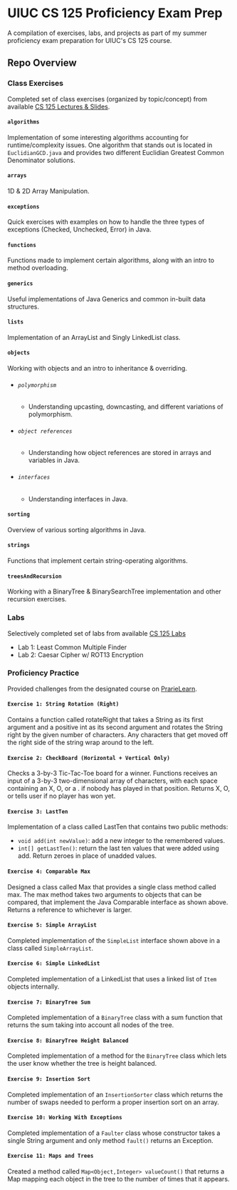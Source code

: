 # UIUC CS 125 Proficiency Exam Prep
A compilation of exercises, labs, and projects as part of my summer proficiency exam preparation for UIUC's CS 125 course.

## Repo Overview
### Class Exercises
Completed set of class exercises (organized by topic/concept) from available [CS 125 Lectures & Slides](https://cs125.cs.illinois.edu/learn).

#### ```algorithms```
Implementation of some interesting algorithms accounting for runtime/complexity issues. One algorithm that stands out is located in ```EuclidianGCD.java``` and provides two different Euclidian Greatest Common Denominator solutions.

#### ```arrays```
1D & 2D Array Manipulation.

#### ```exceptions```
Quick exercises with examples on how to handle the three types of exceptions (Checked, Unchecked, Error) in Java.

#### ```functions```
Functions made to implement certain algorithms, along with an intro to method overloading.

#### ```generics```
Useful implementations of Java Generics and common in-built data structures.

#### ```lists```
Implementation of an ArrayList and Singly LinkedList class.

#### ```objects```
Working with objects and an intro to inheritance & overriding.

- ###### ```polymorphism```
  - Understanding upcasting, downcasting, and different variations of polymorphism.

- ###### ```object references```
  - Understanding how object references are stored in arrays and variables in Java.

- ###### ```interfaces```
  - Understanding interfaces in Java.
  
#### ```sorting```
Overview of various sorting algorithms in Java.

#### ```strings```
Functions that implement certain string-operating algorithms.

#### ```treesAndRecursion```
Working with a BinaryTree & BinarySearchTree implementation and other recursion exercises.


### Labs
Selectively completed set of labs from available [CS 125 Labs](https://cs125.cs.illinois.edu/lab/)
* Lab 1: Least Common Multiple Finder 
* Lab 2: Caesar Cipher w/ ROT13 Encryption


### Proficiency Practice
Provided challenges from the designated course on [PrarieLearn](https://prairielearn.engr.illinois.edu/).

#### ```Exercise 1: String Rotation (Right)```
Contains a function called rotateRight that takes a String as its first argument and a positive int as its second argument and rotates the String right by the given number of characters. Any characters that get moved off the right side of the string wrap around to the left.

#### ```Exercise 2: CheckBoard (Horizontal + Vertical Only)```
Checks a 3-by-3 Tic-Tac-Toe board for a winner. Functions receives an input of a 3-by-3 two-dimensional array of characters, with each space containing an X, O, or a . if nobody has played in that position. Returns X, O, or tells user if no player has won yet.

#### ```Exercise 3: LastTen```
Implementation of a class called LastTen that contains two public methods:
- ```void add(int newValue)```: add a new integer to the remembered values.
- ```int[] getLastTen()```: return the last ten values that were added using add. Return zeroes in place of unadded values.

#### ```Exercise 4: Comparable Max```
Designed a class called Max that provides a single class method called max. The max method takes two arguments to objects that can be compared, that implement the Java Comparable interface as shown above. Returns a reference to whichever is larger.

#### ```Exercise 5: Simple ArrayList```
Completed implementation of the ```SimpleList``` interface shown above in a class called ```SimpleArrayList```. 

#### ```Exercise 6: Simple LinkedList```
Completed implementation of a LinkedList that uses a linked list of ```Item``` objects internally.

#### ```Exercise 7: BinaryTree Sum```
Completed implementation of a ```BinaryTree``` class with a sum function that returns the sum taking into account all nodes of the tree.

#### ```Exercise 8: BinaryTree Height Balanced```
Completed implementation of a method for the ```BinaryTree``` class which lets the user know whether the tree is height balanced.

#### ```Exercise 9: Insertion Sort```
Completed implementation of an ```InsertionSorter``` class which returns the number of swaps needed to perform a proper insertion sort on an array.

#### ```Exercise 10: Working With Exceptions```
Completed implementation of a ```Faulter``` class whose constructor takes a single String argument and only method ```fault()``` returns an Exception.

#### ```Exercise 11: Maps and Trees```
Created a method called ```Map<Object,Integer> valueCount()``` that returns a Map mapping each object in the tree to the number of times that it appears.
